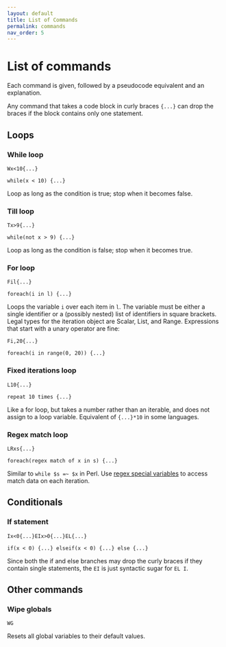 ```yaml
---
layout: default
title: List of Commands
permalink: commands
nav_order: 5
---
```


# List of commands

Each command is given, followed by a pseudocode equivalent and an explanation.

Any command that takes a code block in curly braces `{...}` can drop the braces if the block contains only one statement.

## Loops

### While loop

    Wx<10{...}

    while(x < 10) {...}

Loop as long as the condition is true; stop when it becomes false.

### Till loop

    Tx>9{...}

    while(not x > 9) {...}

Loop as long as the condition is false; stop when it becomes true.

### For loop

    Fil{...}

    foreach(i in l) {...}

Loops the variable `i` over each item in `l`. The variable must be either a single identifier or a (possibly nested) list of identifiers in square brackets. Legal types for the iteration object are Scalar, List, and Range. Expressions that start with a unary operator are fine:

    Fi,20{...}

    foreach(i in range(0, 20)) {...}

### Fixed iterations loop

    L10{...}

    repeat 10 times {...}

Like a for loop, but takes a number rather than an iterable, and does not assign to a loop variable. Equivalent of `{...}*10` in some languages.

### Regex match loop

    LRxs{...}
    
    foreach(regex match of x in s) {...}

Similar to `while $s =~ $x` in Perl. Use [regex special variables](regex#match-variables) to access match data on each iteration.

## Conditionals

### If statement

    Ix<0{...}EIx>0{...}EL{...}

    if(x < 0) {...} elseif(x < 0) {...} else {...}

Since both the if and else branches may drop the curly braces if they contain single statements, the `EI` is just syntactic sugar for `EL I`.

## Other commands

### Wipe globals

    WG

Resets all global variables to their default values.
